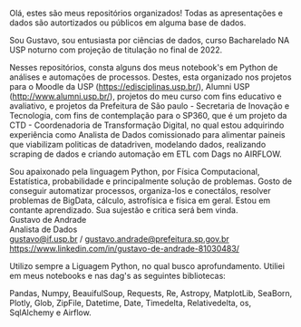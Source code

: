 Olá, estes são meus repositórios organizados! Todas as apresentações e dados são autortizados ou públicos em alguma base de dados. 

Sou Gustavo, sou entusiasta por ciências de dados, curso Bacharelado NA USP noturno com projeção de titulação no final de 2022.

Nesses repositórios, consta alguns dos meus notebook's em Python de análises e automações de processos. Destes, esta organizado nos projetos para o Moodle da USP (https://edisciplinas.usp.br/), Alumni USP (http://www.alumni.usp.br/), projetos do meu curso com fins educativo e avaliativo, e projetos da Prefeitura de São paulo - Secretaria de Inovação e Tecnologia, com fins de contemplação para  o SP360, que é um projeto da CTD - Coordenadoria de Transformação Digital, no qual estou adquirindo experiência como Analista de Dados comissionado para alimentar paineis que viabilizam politicas de datadriven, modelando dados, realizando scraping de dados e criando automação em ETL com Dags no AIRFLOW. 

Sou apaixonado pela linguagem Python, por Física Computacional, Estatística, probabilidade e principalmente solução de problemas. Gosto de conseguir automatizar processos, organiza-los e conectálos, resolver problemas de BigData, cálculo, astrofísica e física em geral. Estou em contante aprendizado. Sua sujestão e critica será bem vinda.
<br>
Gustavo de Andrade<br>
Analista de Dados<br>
gustavo@if.usp.br / gustavo.andrade@prefeitura.sp.gov.br<br>
https://www.linkedin.com/in/gustavo-de-andrade-81030483/

Utilizo sempre a Liguagem Python, no qual busco aprofundamento. Utiliei em meus notebooks e nas dag's as seguintes bibliotecas:

Pandas, Numpy, BeauifulSoup, Requests, Re, Astropy, MatplotLib, SeaBorn, Plotly, Glob, ZipFile, Datetime, Date, Timedelta, Relativedelta, os, SqlAlchemy e Airflow.
